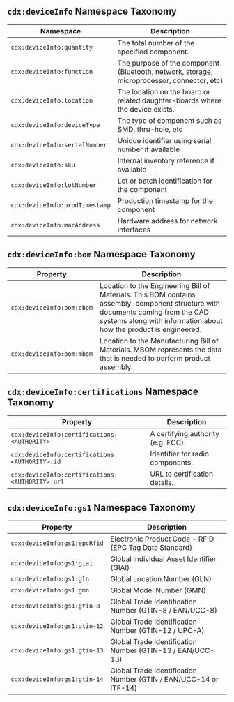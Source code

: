 ## `cdx:deviceInfo` Namespace Taxonomy

| Namespace             | Description                                                       |
| --------------------- | ----------------------------------------------------------------- |
| `cdx:deviceInfo:quantity`  | The total number of the specified component. |
| `cdx:deviceInfo:function`  | The purpose of the component (Bluetooth, network, storage, microprocessor, connector, etc)                         |
| `cdx:deviceInfo:location`  | The location on the board or related daughter-boards where the device exists. |
| `cdx:deviceInfo:deviceType`  | The type of component such as SMD, thru-hole, etc |
| `cdx:deviceInfo:serialNumber`  | Unique identifier using serial number if available |
| `cdx:deviceInfo:sku`  | Internal inventory reference if available |
| `cdx:deviceInfo:lotNumber`  | Lot or batch identification for the component |
| `cdx:deviceInfo:prodTimestamp`  | Production timestamp for the component |
| `cdx:deviceInfo:macAddress`  | Hardware address for network interfaces |

## `cdx:deviceInfo:bom` Namespace Taxonomy

| Property                            | Description                  |
| ----------------------------------- | ---------------------------- |
| `cdx:deviceInfo:bom:ebom`  | Location to the Engineering Bill of Materials. This BOM contains assembly-component structure with documents coming from the CAD systems along with information about how the product is engineered. |
| `cdx:deviceInfo:bom:mbom`  | Location to the Manufacturing Bill of Materials. MBOM represents the data that is needed to perform product assembly. |

## `cdx:deviceInfo:certifications` Namespace Taxonomy

| Property                            | Description                  |
| ----------------------------------- | ---------------------------- |
| `cdx:deviceInfo:certifications:<AUTHORITY>`  | A certifying authority (e.g. FCC). |
| `cdx:deviceInfo:certifications:<AUTHORITY>:id` | Identifier for radio components. |
| `cdx:deviceInfo:certifications:<AUTHORITY>:url` | URL to certification details. |

## `cdx:deviceInfo:gs1` Namespace Taxonomy

| Property                            | Description                  |
| ----------------------------------- | ---------------------------- |
| `cdx:deviceInfo:gs1:epcRfid` | Electronic Product Code - RFID (EPC Tag Data Standard) |
| `cdx:deviceInfo:gs1:giai` | Global Individual Asset Identifier (GIAI) |
| `cdx:deviceInfo:gs1:gln` | Global Location Number (GLN) |
| `cdx:deviceInfo:gs1:gmn` | Global Model Number (GMN) |
| `cdx:deviceInfo:gs1:gtin-8`  | Global Trade Identification Number (GTIN-8 / EAN/UCC-8) |
| `cdx:deviceInfo:gs1:gtin-12`  | Global Trade Identification Number (GTIN-12 / UPC-A) |
| `cdx:deviceInfo:gs1:gtin-13`  | Global Trade Identification Number (GTIN-13 / EAN/UCC-13) |
| `cdx:deviceInfo:gs1:gtin-14`  | Global Trade Identification Number (GTIN / EAN/UCC-14 or ITF-14) |
